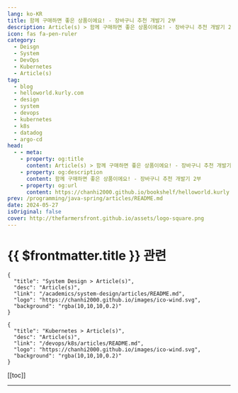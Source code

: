 ```yaml
---
lang: ko-KR
title: 함께 구매하면 좋은 상품이에요! - 장바구니 추천 개발기 2부
description: Article(s) > 함께 구매하면 좋은 상품이에요! - 장바구니 추천 개발기 2부
icon: fas fa-pen-ruler
category: 
  - Deisgn
  - System
  - DevOps
  - Kubernetes
  - Article(s)
tag: 
  - blog
  - helloworld.kurly.com
  - design
  - system
  - devops
  - kubernetes
  - k8s
  - datadog
  - argo-cd
head:
  - - meta:
    - property: og:title
      content: Article(s) > 함께 구매하면 좋은 상품이에요! - 장바구니 추천 개발기 2부
    - property: og:description
      content: 함께 구매하면 좋은 상품이에요! - 장바구니 추천 개발기 2부
    - property: og:url
      content: https://chanhi2000.github.io/bookshelf/helloworld.kurly.com/cart-recommend-model-development-second.html
prev: /programming/java-spring/articles/README.md
date: 2024-05-27
isOriginal: false
cover: http://thefarmersfront.github.io/assets/logo-square.png
---
```


# {{ $frontmatter.title }} 관련

```component VPCard
{
  "title": "System Design > Article(s)",
  "desc": "Article(s)",
  "link": "/academics/system-design/articles/README.md",
  "logo": "https://chanhi2000.github.io/images/ico-wind.svg",
  "background": "rgba(10,10,10,0.2)"
}
```

```component VPCard
{
  "title": "Kubernetes > Article(s)",
  "desc": "Article(s)",
  "link": "/devops/k8s/articles/README.md",
  "logo": "https://chanhi2000.github.io/images/ico-wind.svg",
  "background": "rgba(10,10,10,0.2)"
}
```

[[toc]]

---

<SiteInfo
  name="함께 구매하면 좋은 상품이에요! - 장바구니 추천 개발기 2부 - 컬리 기술 블로그"
  desc="보완재 추천 모델을 서빙하기 위한 아키텍처 소개"
  url="https://helloworld.kurly.com/cart-recommend-model-development_second/"
  logo="https://helloworld.kurly.com/assets/logo/ico_192.png"
  preview="http://thefarmersfront.github.io/assets/logo-square.png"/>

<!-- TODO:  작성 -->
